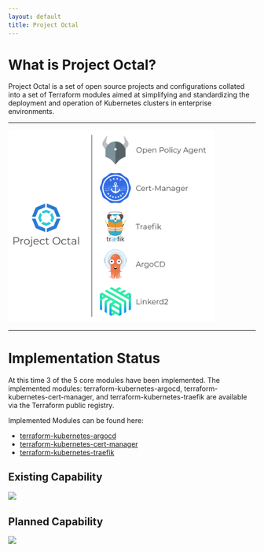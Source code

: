```yaml
---
layout: default
title: Project Octal
---
```


# What is Project Octal?
Project Octal is a set of open source projects and configurations collated into a set of Terraform modules aimed at simplifying and standardizing the deployment and operation of Kubernetes clusters in enterprise environments.

---

<img class="center" style="width: 30em" src="./assets/images/octal-components.svg">

---

# Implementation Status

At this time 3 of the 5 core modules have been implemented. The implemented modules: terraform-kubernetes-argocd, terraform-kubernetes-cert-manager, and terraform-kubernetes-traefik are available via the Terraform public registry.

Implemented Modules can be found here:
- [terraform-kubernetes-argocd](/site-pages/octal-core/argo.html)
- [terraform-kubernetes-cert-manager](/site-pages/octal-core/cert-manager.html)
- [terraform-kubernetes-traefik](/site-pages/octal-core/traefik.html)

## Existing Capability
<img class="center" style="width: 30em" src="./assets/images/project-octal-current-capability.png">

## Planned Capability
<img class="center" style="width: 30em" src="./assets/images/project-octal-planned-capability.png">